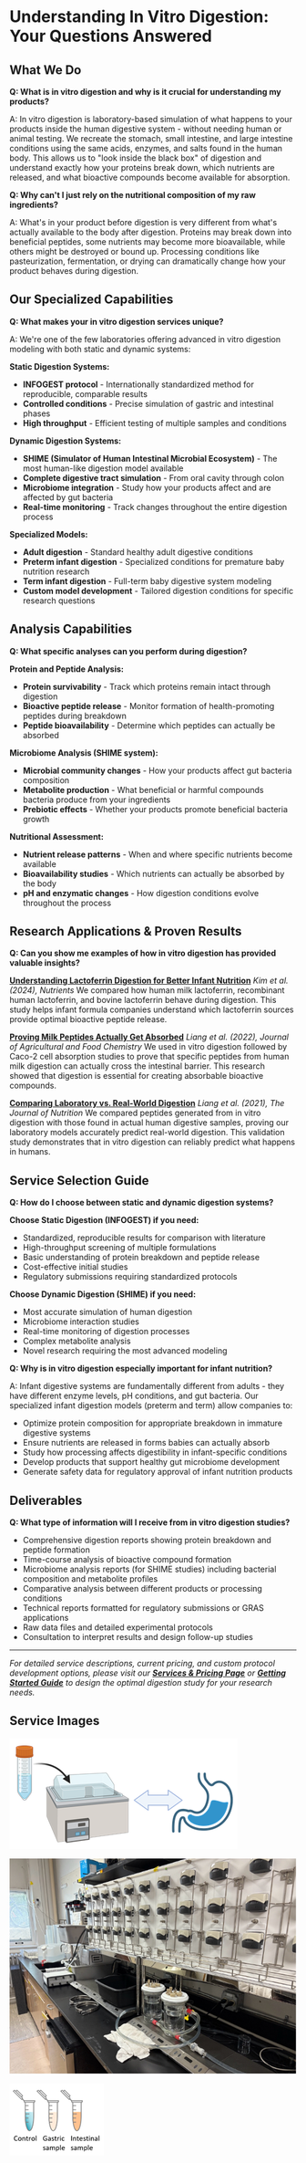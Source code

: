 # Understanding In Vitro Digestion: Your Questions Answered

## What We Do

**Q: What is in vitro digestion and why is it crucial for understanding my products?**

A: In vitro digestion is laboratory-based simulation of what happens to your products inside the human digestive system - without needing human or animal testing. We recreate the stomach, small intestine, and large intestine conditions using the same acids, enzymes, and salts found in the human body. This allows us to "look inside the black box" of digestion and understand exactly how your proteins break down, which nutrients are released, and what bioactive compounds become available for absorption.

**Q: Why can't I just rely on the nutritional composition of my raw ingredients?**

A: What's in your product before digestion is very different from what's actually available to the body after digestion. Proteins may break down into beneficial peptides, some nutrients may become more bioavailable, while others might be destroyed or bound up. Processing conditions like pasteurization, fermentation, or drying can dramatically change how your product behaves during digestion.

## Our Specialized Capabilities

**Q: What makes your in vitro digestion services unique?**

A: We're one of the few laboratories offering advanced in vitro digestion modeling with both static and dynamic systems:

**Static Digestion Systems:**
- **INFOGEST protocol** - Internationally standardized method for reproducible, comparable results
- **Controlled conditions** - Precise simulation of gastric and intestinal phases
- **High throughput** - Efficient testing of multiple samples and conditions

**Dynamic Digestion Systems:**
- **SHIME (Simulator of Human Intestinal Microbial Ecosystem)** - The most human-like digestion model available
- **Complete digestive tract simulation** - From oral cavity through colon
- **Microbiome integration** - Study how your products affect and are affected by gut bacteria
- **Real-time monitoring** - Track changes throughout the entire digestion process

**Specialized Models:**
- **Adult digestion** - Standard healthy adult digestive conditions
- **Preterm infant digestion** - Specialized conditions for premature baby nutrition research
- **Term infant digestion** - Full-term baby digestive system modeling
- **Custom model development** - Tailored digestion conditions for specific research questions

## Analysis Capabilities

**Q: What specific analyses can you perform during digestion?**

**Protein and Peptide Analysis:**
- **Protein survivability** - Track which proteins remain intact through digestion
- **Bioactive peptide release** - Monitor formation of health-promoting peptides during breakdown
- **Peptide bioavailability** - Determine which peptides can actually be absorbed

**Microbiome Analysis (SHIME system):**
- **Microbial community changes** - How your products affect gut bacteria composition
- **Metabolite production** - What beneficial or harmful compounds bacteria produce from your ingredients
- **Prebiotic effects** - Whether your products promote beneficial bacteria growth

**Nutritional Assessment:**
- **Nutrient release patterns** - When and where specific nutrients become available
- **Bioavailability studies** - Which nutrients can actually be absorbed by the body
- **pH and enzymatic changes** - How digestion conditions evolve throughout the process

## Research Applications & Proven Results

**Q: Can you show me examples of how in vitro digestion has provided valuable insights?**

**[Understanding Lactoferrin Digestion for Better Infant Nutrition](https://health.oregonstate.edu/research/publications/103390nu16142360)**
*Kim et al. (2024), Nutrients*
We compared how human milk lactoferrin, recombinant human lactoferrin, and bovine lactoferrin behave during digestion. This study helps infant formula companies understand which lactoferrin sources provide optimal bioactive peptide release.

**[Proving Milk Peptides Actually Get Absorbed](https://health.oregonstate.edu/research/publications/101021acsjafc2c01246)**
*Liang et al. (2022), Journal of Agricultural and Food Chemistry*
We used in vitro digestion followed by Caco-2 cell absorption studies to prove that specific peptides from human milk digestion can actually cross the intestinal barrier. This research showed that digestion is essential for creating absorbable bioactive compounds.

**[Comparing Laboratory vs. Real-World Digestion](https://health.oregonstate.edu/research/publications/101093jnnxab350)**
*Liang et al. (2021), The Journal of Nutrition*
We compared peptides generated from in vitro digestion with those found in actual human digestive samples, proving our laboratory models accurately predict real-world digestion. This validation study demonstrates that in vitro digestion can reliably predict what happens in humans.

## Service Selection Guide

**Q: How do I choose between static and dynamic digestion systems?**

**Choose Static Digestion (INFOGEST) if you need:**
- Standardized, reproducible results for comparison with literature
- High-throughput screening of multiple formulations
- Basic understanding of protein breakdown and peptide release
- Cost-effective initial studies
- Regulatory submissions requiring standardized protocols

**Choose Dynamic Digestion (SHIME) if you need:**
- Most accurate simulation of human digestion
- Microbiome interaction studies
- Real-time monitoring of digestion processes
- Complex metabolite analysis
- Novel research requiring the most advanced modeling

**Q: Why is in vitro digestion especially important for infant nutrition?**

A: Infant digestive systems are fundamentally different from adults - they have different enzyme levels, pH conditions, and gut bacteria. Our specialized infant digestion models (preterm and term) allow companies to:
- Optimize protein composition for appropriate breakdown in immature digestive systems
- Ensure nutrients are released in forms babies can actually absorb
- Study how processing affects digestibility in infant-specific conditions
- Develop products that support healthy gut microbiome development
- Generate safety data for regulatory approval of infant nutrition products

## Deliverables

**Q: What type of information will I receive from in vitro digestion studies?**

- Comprehensive digestion reports showing protein breakdown and peptide formation
- Time-course analysis of bioactive compound formation
- Microbiome analysis reports (for SHIME studies) including bacterial composition and metabolite profiles
- Comparative analysis between different products or processing conditions
- Technical reports formatted for regulatory submissions or GRAS applications
- Raw data files and detailed experimental protocols
- Consultation to interpret results and design follow-up studies

---

*For detailed service descriptions, current pricing, and custom protocol development options, please visit our **[Services & Pricing Page](services_pricing_page.md)** or **[Getting Started Guide](getting_started_page.md)** to design the optimal digestion study for your research needs.*

## Service Images

![Digestion Services](../images_for_site/digestion_services.png)

![Digestion Services 2](../images_for_site/digestion_services2.png)

![Digestion Services 3](../images_for_site/digestion_services3.png)

